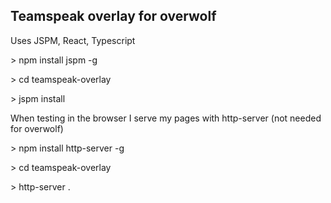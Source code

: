 ## Teamspeak overlay for overwolf

Uses JSPM, React, Typescript

\> npm install jspm -g

\> cd teamspeak-overlay

\> jspm install


When testing in the browser I serve my pages with http-server (not needed for overwolf)

\> npm install http-server -g

\> cd teamspeak-overlay

\> http-server . 